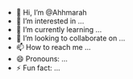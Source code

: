 - 👋 Hi, I’m @Ahhmarah
- 👀 I’m interested in ...
- 🌱 I’m currently learning ...
- 💞️ I’m looking to collaborate on ...
- 📫 How to reach me ...
- 😄 Pronouns: ...
- ⚡ Fun fact: ...

<!---
Ahhmarah/Ahhmarah is a ✨ special ✨ repository because its `README.md` (this file) appears on your GitHub profile.
You can click the Preview link to take a look at your changes.
--->
